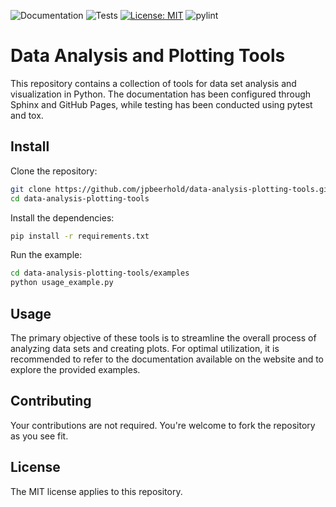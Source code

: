 ![Documentation](https://github.com/jpbeerhold/data-analysis-plotting-tools/actions/workflows/docs.yml/badge.svg)
![Tests](https://github.com/jpbeerhold/data-analysis-plotting-tools/actions/workflows/tests.yml/badge.svg)
[![License: MIT](https://img.shields.io/badge/License-MIT-red.svg)](https://opensource.org/licenses/MIT)
![pylint](https://img.shields.io/badge/PyLint-9.19-brightgreen?logo=python&logoColor=white)

# Data Analysis and Plotting Tools
This repository contains a collection of tools for data set analysis and visualization in Python.
The documentation has been configured through Sphinx and GitHub Pages, while testing has been conducted using pytest and tox.

## Install
Clone the repository:
```bash
git clone https://github.com/jpbeerhold/data-analysis-plotting-tools.git
cd data-analysis-plotting-tools
```
Install the dependencies:
```bash
pip install -r requirements.txt
```
Run the example:
```bash
cd data-analysis-plotting-tools/examples
python usage_example.py
```

## Usage
The primary objective of these tools is to streamline the overall process of analyzing data sets and creating plots. For optimal utilization, it is recommended to refer to the documentation available on the website and to explore the provided examples.

## Contributing
Your contributions are not required. You're welcome to fork the repository as you see fit.

## License 
The MIT license applies to this repository.
